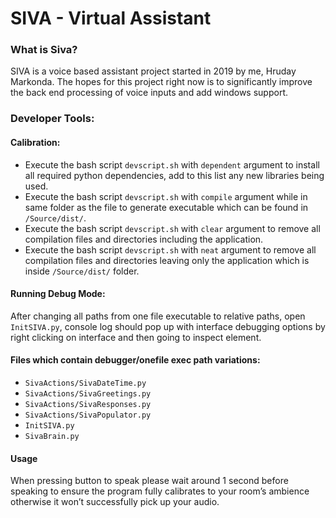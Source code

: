 # SIVA - Virtual Assistant
### What is Siva?
SIVA is a voice based assistant project started in 2019 by me, Hruday Markonda.
The hopes for this project right now is to significantly improve the back end processing of voice inputs and add windows support.

### Developer Tools:
#### Calibration:
- Execute the bash script `devscript.sh` with `dependent` argument to install all required python dependencies, add to this list any new libraries being used.
- Execute the bash script `devscript.sh` with `compile` argument while in same folder as the file to generate executable which can be found in `/Source/dist/`.
- Execute the bash script `devscript.sh` with `clear` argument to remove all compilation files and directories including the application.
- Execute the bash script `devscript.sh` with `neat` argument to remove all compilation files and directories leaving only the application which is inside `/Source/dist/` folder.

#### Running Debug Mode:

After changing all paths from one file executable to relative paths, open `InitSIVA.py`, console log should pop up with interface debugging options by right clicking on interface and then going to inspect element. 

#### Files which contain debugger/onefile exec path variations:
- `SivaActions/SivaDateTime.py`
- `SivaActions/SivaGreetings.py`
- `SivaActions/SivaResponses.py`
- `SivaActions/SivaPopulator.py`
- `InitSIVA.py`
- `SivaBrain.py`

#### Usage
When pressing button to speak please wait around 1 second before speaking to ensure the program fully calibrates to your room’s ambience otherwise it won’t successfully pick up your audio. 